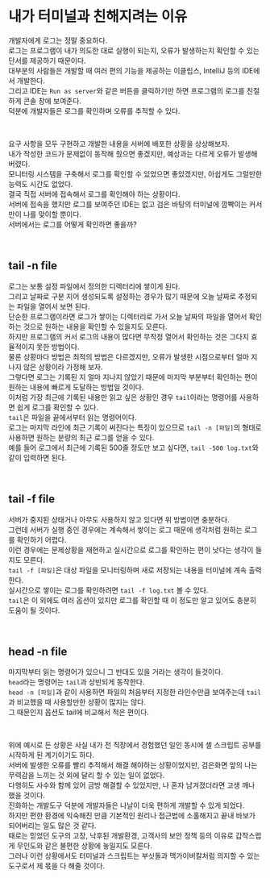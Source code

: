 # 내가 터미널과 친해지려는 이유

개발자에게 로그는 정말 중요하다.  
로그는 프로그램이 내가 의도한 대로 실행이 되는지, 오류가 발생하는지 확인할 수 있는 단서를 제공하기 때문이다.  
대부분의 사람들은 개발할 때 여러 편의 기능을 제공하는 이클립스, IntelliJ 등의 IDE에서 개발한다.  
그리고 IDE는 `Run as server`와 같은 버튼을 클릭하기만 하면 프로그램의 로그를 친절하게 콘솔 창에 보여준다.  
덕분에 개발자들은 로그를 확인하며 오류를 추적할 수 있다.  

<br/>

요구 사항을 모두 구현하고 개발한 내용을 서버에 배포한 상황을 상상해보자.  
내가 작성한 코드가 문제없이 동작해 줬으면 좋겠지만, 예상과는 다르게 오류가 발생해버렸다.  
모니터링 시스템을 구축해서 로그를 확인할 수 있었으면 좋았겠지만, 아쉽게도 그럴만한 능력도 시간도 없었다.  
결국 직접 서버에 접속해서 로그를 확인해야 하는 상황이다.  
서버에 접속을 했지만 로그를 보여주던 IDE는 없고 검은 바탕의 터미널에 깜빡이는 커서만이 나를 맞이할 뿐이다.  
서버에서는 로그를 어떻게 확인하면 좋을까?  

<br/>

## tail -n file
로그는 보통 설정 파일에서 정의한 디렉터리에 쌓이게 된다.  
그리고 날짜로 구분 지어 생성되도록 설정하는 경우가 많기 때문에 오늘 날짜로 추정되는 파일을 열어서 보면 된다.  
단순한 프로그램이라면 로그가 쌓이는 디렉터리로 가서 오늘 날짜의 파일을 열어서 확인하는 것으로 원하는 내용을 확인할 수 있을지도 모른다.  
하지만 프로그램의 커서 로그의 내용이 많다면 무작정 열어서 확인하는 것은 그다지 효율적이지 못한 방법이다.  
물론 상황마다 방법은 최적의 방법은 다르겠지만, 오류가 발생한 시점으로부터 얼마 지나지 않은 상황이라 가정해 보자.  
그렇다면 로그는 기록된 지 얼마 지나지 않았기 때문에 마지막 부분부터 확인하는 편이 원하는 내용에 빠르게 도달하는 방법일 것이다.  
이처럼 가장 최근에 기록된 내용만 읽고 싶은 상황인 경우 `tail`이라는 명령어를 사용하면 쉽게 로그를 확인할 수 있다.  
`tail`은 파일을 끝에서부터 읽는 명령어이다.  
로그는 마지막 라인에 최근 기록이 써진다는 특징이 있으므로 `tail -n [파일]`의 형태로 사용하면 원하는 분량의 최근 로그를 얻을 수 있다.  
예를 들어 로그에서 최근에 기록된 500줄 정도만 보고 싶다면, `tail -500 log.txt`와 같이 입력하면 된다.  

<br/>

## tail -f file
서버가 중지된 상태거나 아무도 사용하지 않고 있다면 위 방법이면 충분하다.  
그런데 서버가 실행 중인 경우에는 계속해서 쌓이는 로그 때문에 생각처럼 원하는 로그를 확인하기 어렵다.  
이런 경우에는 문제상황을 재현하고 실시간으로 로그를 확인하는 편이 낫다는 생각이 들지도 모른다.  
`tail -f [파일]`은 대상 파일을 모니터링하며 새로 저장되는 내용을 터미널에 계속 출력한다.  
실시간으로 쌓이는 로그를 확인하려면 `tail -f log.txt` 볼 수 있다.  
`tail`은 이 외에도 여러 옵션이 있지만 로그를 확인할 때 이 정도만 알고 있어도 충분히 도움이 될 것이다.  

<br/>

## head -n file
마지막부터 읽는 명령어가 있으니 그 반대도 있을 거라는 생각이 들것이다.  
`head`라는 명령어는 `tail`과 상반되게 동작한다.  
`head -n [파일]`과 같이 사용하면 파일의 처음부터 지정한 라인수만큼 보여주는데 `tail`과 비교했을 때 사용할만한 상황이 많지는 않다.  
그 때문인지 옵션도 tail에 비교해서 적은 편이다.  

<br/>

위에 예시로 든 상황은 사실 내가 전 직장에서 경험했던 일인 동시에 셸 스크립트 공부를 시작하게 된 계기이기도 하다.  
서버에 발생한 오류를 빨리 추적해서 해결 해야하는 상황이었지만, 검은화면 앞의 나는 무력감을 느끼는 것 외에 달리 할 수 있는 일이 없었다.  
다행히도 사수와 함께 있어 금방 해결할 수 있었지만, 나 혼자 남겨졌더라면 고생 깨나 했을 것이다.  
진화하는 개발도구 덕분에 개발자들은 나날이 더욱 편하게 개발할 수 있게 되었다.  
하지만 편한 환경에 익숙해진 만큼 기본적인 원리나 접근법에 소홀해지고 끝내 바보가 되어버리는 일도 많은 것 같다.  
때로는 믿었던 도구의 고장, 낙후된 개발환경, 고객사의 보안 정책 등의 이유로 갑작스럽게 무인도와 같은 불편한 상황에 놓일지도 모른다.  
그러나 이런 상황에서도 터미널과 스크립트는 부싯돌과 맥가이버칼처럼 의지할 수 있는 도구로서 제 몫을 다 해줄 것이다.  